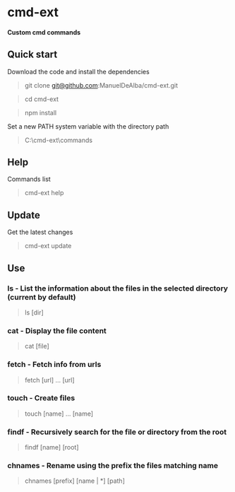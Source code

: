 # cmd-ext
#### Custom cmd commands

## Quick start
Download the code and install the dependencies

> git clone git@github.com:ManuelDeAlba/cmd-ext.git

> cd cmd-ext

> npm install

Set a new PATH system variable with the directory path
> C:\cmd-ext\commands

## Help
Commands list
> cmd-ext help

## Update
Get the latest changes
> cmd-ext update

## Use
### ls - List the information about the files in the selected directory (current by default)
> ls [dir]

### cat - Display the file content
> cat [file]

### fetch - Fetch info from urls
> fetch [url] ... [url]

### touch - Create files
> touch [name] ... [name]

### findf - Recursively search for the file or directory from the root
> findf [name] [root]

### chnames - Rename using the prefix the files matching name
> chnames [prefix] [name | *] [path]